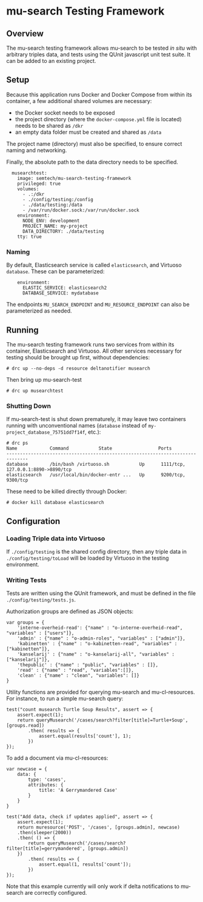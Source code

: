 # mu-search Testing Framework

## Overview

The mu-search testing framework allows mu-search to be tested *in situ* with arbitrary triples data, and tests using the QUnit javascript unit test suite. It can be added to an existing project.


## Setup

Because this application runs Docker and Docker Compose from within its container, a few additional shared volumes are necessary:

- the Docker socket needs to be exposed
- the project directory (where the `docker-compose.yml` file is located) needs to be shared as `/dkr` 
- an empty data folder must be created and shared as `/data`

The project name (directory) must also be specified, to ensure correct naming and networking.

Finally, the absolute path to the data directory needs to be specified.

```
  musearchtest:
    image: semtech/mu-search-testing-framework
    privileged: true
    volumes:
      - .:/dkr
      - ./config/testing:/config
      - ./data/testing:/data
      - /var/run/docker.sock:/var/run/docker.sock
    environment:
      NODE_ENV: development
      PROJECT_NAME: my-project
      DATA_DIRECTORY: ./data/testing
    tty: true
```

### Naming

By default, Elasticsearch service is called `elasticsearch`, and Virtuoso `database`. These can be parameterized:

```
    environment:
      ELASTIC_SERVICE: elasticsearch2
      DATABASE_SERVICE: mydatabase
```

The endpoints `MU_SEARCH_ENDPOINT` and `MU_RESOURCE_ENDPOINT` can also be parameterized as needed.


## Running

The mu-search testing framework runs two services from within its container, Elasticsearch and Virtuoso. All other services necessary for testing should be brought up first, without dependencies:

```
# drc up --no-deps -d resource deltanotifier musearch
```

Then bring up mu-search-test

```
# drc up musearchtest
```

### Shutting Down

If mu-search-test is shut down prematurely, it may leave two containers running with unconventional names (`database` instead of `my-project_database_75751dd7f14f`, etc.):

```
# drc ps
Name            Command           State                 Ports               
------------------------------------------------------------------------------
database        /bin/bash /virtuoso.sh           Up      1111/tcp, 127.0.0.1:8890->8890/tcp
elasticsearch   /usr/local/bin/docker-entr ...   Up      9200/tcp, 9300/tcp                
```

These need to be killed directly through Docker:

```
# docker kill database elasticsearch
```



## Configuration

### Loading Triple data into Virtuoso

If `./config/testing` is the shared config directory, then any triple data in `./config/testing/toLoad` will be loaded by Virtuoso in the testing environment.

### Writing Tests

Tests are written using the QUnit framework, and must be defined in the file `./config/testing/tests.js`.

Authorization groups are defined as JSON objects:

```
var groups = {
    'interne-overheid-read': {"name" : "o-interne-overheid-read", "variables" : ["users"]},
    'admin' : {"name" : "o-admin-roles", "variables" : ["admin"]},
    'kabinetten' : {"name" : "o-kabinetten-read", "variables" : ["kabinetten"]},
    'kanselarij' : {"name" : "o-kanselarij-all", "variables" : ["kanselarij"]},
    'thepublic' : {"name" : "public", "variables" : []},
    'read' : {"name" : "read", "variables":[]},
    'clean' : {"name" : "clean", "variables": []}
}
```

Utility functions are provided for querying mu-search and mu-cl-resources. For instance, to run a simple mu-search query:

```
test("count musearch Turtle Soup Results", assert => {
    assert.expect(1);
    return queryMusearch('/cases/search?filter[title]=Turtle+Soup', [groups.read])
        .then( results => {
            assert.equal(results['count'], 1);
        })
});
```

To add a document via mu-cl-resources:

```
var newcase = {
    data: {
        type: 'cases',
        attributes: {
            title: 'A Gerrymandered Case'
        }
    }
}

test("Add data, check if updates applied", assert => {
    assert.expect(1);
    return muresource('POST', '/cases', [groups.admin], newcase)
    .then(sleeper(2000))
    .then( () => { 
        return queryMusearch('/cases/search?filter[title]=gerrymandered', [groups.admin]) 
    })
        .then( results => {
            assert.equal(1, results['count']);
        })
});
```

Note that this example currently will only work if delta notifications to mu-search are correctly configured.



